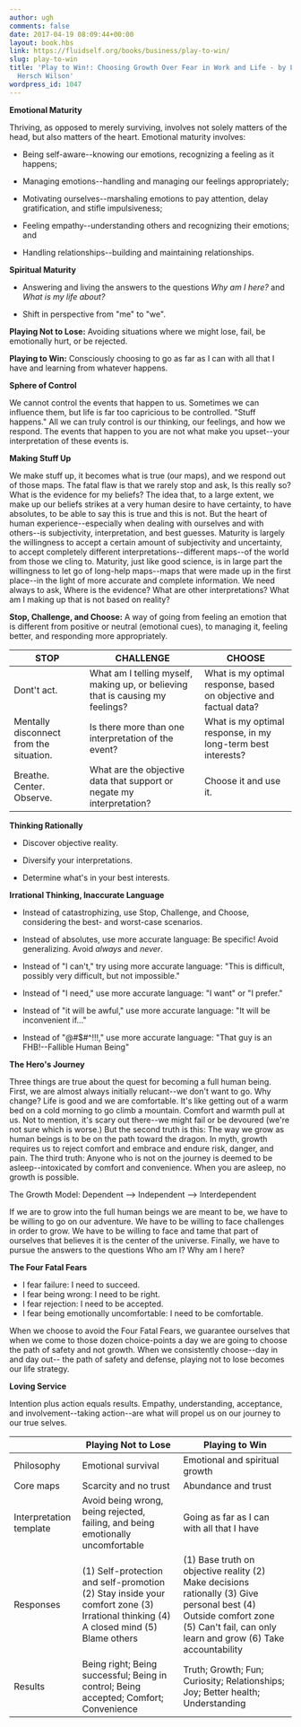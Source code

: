 ```yaml
---
author: ugh
comments: false
date: 2017-04-19 08:09:44+00:00
layout: book.hbs
link: https://fluidself.org/books/business/play-to-win/
slug: play-to-win
title: 'Play to Win!: Choosing Growth Over Fear in Work and Life - by Larry Wilson,
  Hersch Wilson'
wordpress_id: 1047
---
```


**Emotional Maturity**

Thriving, as opposed to merely surviving, involves not solely matters of the head, but also matters of the heart. Emotional maturity involves:

- Being self-aware--knowing our emotions, recognizing a feeling as it happens;

- Managing emotions--handling and managing our feelings appropriately;

- Motivating ourselves--marshaling emotions to pay attention, delay gratification, and stifle impulsiveness;

- Feeling empathy--understanding others and recognizing their emotions; and

- Handling relationships--building and maintaining relationships.

**Spiritual Maturity**

- Answering and living the answers to the questions _Why am I here?_ and _What is my life about?_

- Shift in perspective from "me" to "we".

**Playing Not to Lose:** Avoiding situations where we might lose, fail, be emotionally hurt, or be rejected.

**Playing to Win:** Consciously choosing to go as far as I can with all that I have and learning from whatever happens.

**Sphere of Control**

We cannot control the events that happen to us. Sometimes we can influence them, but life is far too capricious to be controlled. "Stuff happens." All we can truly control is our thinking, our feelings, and how we respond. The events that happen to you are not what make you upset--your interpretation of these events is.

**Making Stuff Up**

We make stuff up, it becomes what is true (our maps), and we respond out of those maps. The fatal flaw is that we rarely stop and ask, Is this really so? What is the evidence for my beliefs? The idea that, to a large extent, we make up our beliefs strikes at a very human desire to have certainty, to have absolutes, to be able to say this is true and this is not. But the heart of human experience--especially when dealing with ourselves and with others--is subjectivity, interpretation, and best guesses. Maturity is largely the willingness to accept a certain amount of subjectivity and uncertainty, to accept completely different interpretations--different maps--of the world from those we cling to. Maturity, just like good science, is in large part the willingness to let go of long-help maps--maps that were made up in the first place--in the light of more accurate and complete information. We need always to ask, Where is the evidence? What are other interpretations? What am I making up that is not based on reality?

**Stop, Challenge, and Choose:** A way of going from feeling an emotion that is different from positive or neutral (emotional cues), to managing it, feeling better, and responding more appropriately.

| STOP                                    | CHALLENGE                                                                      | CHOOSE                                                            |
| --------------------------------------- | ------------------------------------------------------------------------------ | ----------------------------------------------------------------- |
| Dont't act.                             | What am I telling myself, making up, or believing that is causing my feelings? | What is my optimal response, based on objective and factual data? |
| Mentally disconnect from the situation. | Is there more than one interpretation of the event?                            | What is my optimal response, in my long-term best interests?      |
| Breathe. Center. Observe.               | What are the objective data that support or negate my interpretation?          | Choose it and use it.                                             |

**Thinking Rationally**

- Discover objective reality.

- Diversify your interpretations.

- Determine what's in your best interests.

**Irrational Thinking, Inaccurate Language**

- Instead of catastrophizing, use Stop, Challenge, and Choose, considering the best- and worst-case scenarios.

- Instead of absolutes, use more accurate language: Be specific! Avoid generalizing. Avoid _always_ and _never_.

- Instead of "I can't," try using more accurate language: "This is difficult, possibly very difficult, but not impossible."

- Instead of "I need," use more accurate language: "I want" or "I prefer."

- Instead of "it will be awful," use more accurate language: "It will be inconvenient if..."

- Instead of "@#$#^!!!," use more accurate language: "That guy is an FHB!--Fallible Human Being"

**The Hero's Journey**

Three things are true about the quest for becoming a full human being. First, we are almost always initially relucant--we don't want to go. Why change? Life is good and we are comfortable. It's like getting out of a warm bed on a cold morning to go climb a mountain. Comfort and warmth pull at us. Not to mention, it's scary out there--we might fail or be devoured (we're not sure which is worse.) But the second truth is this: The way we grow as human beings is to be on the path toward the dragon. In myth, growth requires us to reject comfort and embrace and endure risk, danger, and pain. The third truth: Anyone who is not on the journey is deemed to be asleep--intoxicated by comfort and convenience. When you are asleep, no growth is possible.

The Growth Model: Dependent --> Independent --> Interdependent

If we are to grow into the full human beings we are meant to be, we have to be willing to go on our adventure. We have to be willing to face challenges in order to grow. We have to be willing to face and tame that part of ourselves that believes it is the center of the universe. Finally, we have to pursue the answers to the questions Who am I? Why am I here?

**The Four Fatal Fears**

- I fear failure: I need to succeed.
- I fear being wrong: I need to be right.
- I fear rejection: I need to be accepted.
- I fear being emotionally uncomfortable: I need to be comfortable.

When we choose to avoid the Four Fatal Fears, we guarantee ourselves that when we come to those dozen choice-points a day we are going to choose the path of safety and not growth. When we consistently choose--day in and day out-- the path of safety and defense, playing not to lose becomes our life strategy.

**Loving Service**

Intention plus action equals results. Empathy, understanding, acceptance, and involvement--taking action--are what will propel us on our journey to our true selves.

|                         | Playing Not to Lose                                                                                                                 | Playing to Win                                                                                                                                                                    |
| ----------------------- | ----------------------------------------------------------------------------------------------------------------------------------- | --------------------------------------------------------------------------------------------------------------------------------------------------------------------------------- |
| Philosophy              | Emotional survival                                                                                                                  | Emotional and spiritual growth                                                                                                                                                    |
| Core maps               | Scarcity and no trust                                                                                                               | Abundance and trust                                                                                                                                                               |
| Interpretation template | Avoid being wrong, being rejected, failing, and being emotionally uncomfortable                                                     | Going as far as I can with all that I have                                                                                                                                        |
| Responses               | (1) Self-protection and self-promotion (2) Stay inside your comfort zone (3) Irrational thinking (4) A closed mind (5) Blame others | (1) Base truth on objective reality (2) Make decisions rationally (3) Give personal best (4) Outside comfort zone (5) Can't fail, can only learn and grow (6) Take accountability |
| Results                 | Being right; Being successful; Being in control; Being accepted; Comfort; Convenience                                               | Truth; Growth; Fun; Curiosity; Relationships; Joy; Better health; Understanding                                                                                                   |
